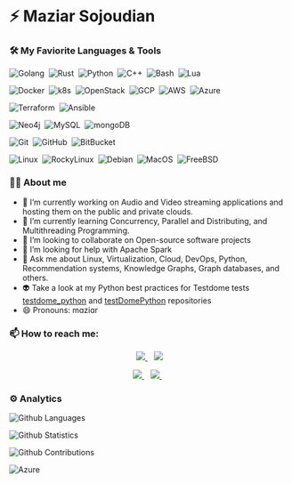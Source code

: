 # ⚡️ Maziar Sojoudian

<!-- ### Hi there 👋

My name is Maziar and I'm just an ordinary Software Engineer. -->

<!--
**sojoudian/sojoudian** is a ✨ _special_ ✨ repository because its `README.md` (this file) appears on your GitHub profile.

Here are some ideas to get you started:
-->

### 🛠 My Faviorite Languages & Tools

![Golang](https://img.shields.io/badge/-Golang%20%E2%9D%A4%EF%B8%8F-05122A?style=flat&logo=go&logoColor=Blue)&nbsp;
![Rust](https://img.shields.io/badge/-Rust%20%EF%B8%8F-05122A?style=flat&logo=Rust&logoColor=red)&nbsp;
![Python](https://img.shields.io/badge/-Python%20%EF%B8%8F-05122A?style=flat&logo=Python&logoColor=yellow)&nbsp;
![C++](https://img.shields.io/badge/-C++-05122A?style=flat&logo=cplusplus&logoColor=lightgreen)&nbsp;
![Bash](https://img.shields.io/badge/-Bash%20%EF%B8%8F-05122A?style=flat&logo=Linux&logoColor=white)&nbsp;
![Lua](https://img.shields.io/badge/-Lua-05122A?style=flat&logo=Lua&logoColor=white)&nbsp;

![Docker](https://img.shields.io/badge/-Docker-05122A?style=flat&logo=docker)&nbsp;
![k8s](https://img.shields.io/badge/-Kubernetes-05122A?style=flat&logo=Kubernetes)&nbsp;
![OpenStack](https://img.shields.io/badge/-OpenStack-05122A?style=flat&logo=OpenStack&logoColor=red)&nbsp;
![GCP](https://img.shields.io/badge/-GoogleCloud-05122A?style=flat&logo=GoogleCloud)&nbsp;
![AWS](https://img.shields.io/badge/-AWS-05122A?style=flat&logo=Amazon)&nbsp;
![Azure](https://img.shields.io/badge/-Azure-05122A?style=flat&logo=MicrosoftAzure&logoColor=lightblue)&nbsp;

![Terraform](https://img.shields.io/badge/-Terraform-05122A?style=flat&logo=Terraform&logoColor=5f43e9)&nbsp;
![Ansible](https://img.shields.io/badge/-Ansible-05122A?style=flat&logo=Ansible)&nbsp;

![Neo4j](https://img.shields.io/badge/-Neo4j-05122A?style=flat&logo=neo4j&logoColo)&nbsp;
![MySQL](https://img.shields.io/badge/-MySQL-05122A?style=flat&logo=MySQL&logoColor=white)&nbsp;
![mongoDB](https://img.shields.io/badge/-mongoDB-05122A?style=flat&logo=mongoDB&logoColor)&nbsp;

![Git](https://img.shields.io/badge/-Git-05122A?style=flat&logo=git)&nbsp;
![GitHub](https://img.shields.io/badge/-GitHub-05122A?style=flat&logo=github)&nbsp;
![BitBucket](https://img.shields.io/badge/-BitBucket-05122A?style=flat&logo=bitbucket)&nbsp;

![Linux](https://img.shields.io/badge/-Linux-05122A?style=flat&logo=linux)&nbsp;
![RockyLinux](https://img.shields.io/badge/-RockyLinux-05122A?style=flat&logo=rockylinux)&nbsp;
![Debian](https://img.shields.io/badge/-Debian-05122A?style=flat&logo=Debian&logoColor=a80030)&nbsp;
![MacOS](https://img.shields.io/badge/-MacOS-05122A?style=flat&logo=apple&logoColor=white)&nbsp;
![FreeBSD](https://img.shields.io/badge/-FreeBSD-05122A?style=flat&logo=FreeBSD&logoColor=red)&nbsp;

### 👨‍💻 About me

- 🔭 I’m currently working on Audio and Video streaming applications and hosting them on the public and private clouds.
- 🌱 I’m currently learning Concurrency, Parallel and Distributing, and Multithreading Programming.
- 🤖 I’m looking to collaborate on Open-source software projects
- 🤔 I’m looking for help with Apache Spark
- 💬 Ask me about Linux, Virtualization, Cloud, DevOps, Python, Recommendation systems, Knowledge Graphs, Graph databases, and others.
- 👽 Take a look at my Python best practices for Testdome tests [testdome_python](https://github.com/sojoudian/testdome_python) and [testDomePython](https://github.com/sojoudian/testDomePython) repositories
- 😄 Pronouns: mɑziɑr

### 📫 How to reach me:

<p align='center'>
   <a href="https://maziar.work/" title="Website from Maziar Sojoudian">
     <img src="https://img.shields.io/badge/Maziar-blog-%23025a5f.svg?&style=for-the-badge&logo=Maziar&logoColor=white" />
  </a>&nbsp;&nbsp;
  
  <a href="https://maziar.email" title="Contact me">
    <img src="https://img.shields.io/badge/Maziar%20Consulting-Need%20Help%3F-%23025a5f.svg?&style=for-the-badge" />
  </a>
</p>

<p align='center'>
   <a href="https://twitter.com/sojodyan">
     <img src="https://img.shields.io/badge/twitter-%231DA1F2.svg?&style=for-the-badge&logo=twitter&logoColor=white&countColor=%232ea44f" />
  </a>&nbsp;&nbsp;
  <a href="https://www.linkedin.com/in/sojoudian">
     <img src="https://img.shields.io/badge/linkedin-%230077B5.svg?&style=for-the-badge&logo=linkedin&logoColor=white" />
  </a>&nbsp;&nbsp;
  <!-- <a href="https://instagram.com/">
    <img src="https://img.shields.io/badge/instagram-%23E4405F.svg?&style=for-the-badge&logo=instagram&logoColor=white" />        
  </a>&nbsp;&nbsp; -->
  <!-- <a href="https://marketplace.visualstudio.com/publishers/">
    <img src="https://img.shields.io/badge/vscode extensions-%23007ACC.svg?&style=for-the-badge&logo=visual-studio-code&logoColor=white" />        
  </a> -->
</p>
<!-- [@sojodyan](http://twitter.com/sojodyan/) on twitter anf <p align="left"> -->

<!-- <p><a href="https://twitter.com/sojoudian"><img src="https://img.shields.io/badge/-Twitter-0077B5?style=flat&logo=Twitter&logoColor=white"/></a>   <a href="https://www.linkedin.com/in/sojoudian"><img src="https://img.shields.io/badge/-LinkedIn-0077B5?style=flat&logo=Linkedin&logoColor=white"/></a></p> -->

### ⚙️ Analytics

![Github Languages](https://github-readme-stats.vercel.app/api/top-langs/?username=sojoudian&layout=compact&count_private=true)

![Github Statistics](https://github-readme-stats.vercel.app/api/?username=sojoudian&count_private=true&show_icons=true&theme=tokyonight)

![Github Contributions](https://github-readme-streak-stats.herokuapp.com/?user=sojoudian&hide_border=true)

![Azure](https://img.shields.io/badge/-Azure-05122A?style=flat&logo=microsoft-azure&logoColor=white)&nbsp;

<!-- - ⚡ Fun fact: ... -->
